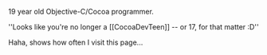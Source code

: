 19 year old Objective-C/Cocoa programmer.




''Looks like you're no longer a [[CocoaDevTeen]] -- or 17, for that matter :D''

Haha, shows how often I visit this page...